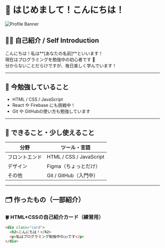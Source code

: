# 👋 はじめまして！こんにちは！

![Profile Banner](https://img.shields.io/badge/Welcome-My%20GitHub%20Profile-blueviolet?style=flat-square&logo=github)

## 🧑‍💻 自己紹介 / Self Introduction

こんにちは！私は**[あなたの名前]**といいます！  
現在はプログラミングを勉強中の初心者です 🐣  
分からないことだらけですが、毎日楽しく学んでいます！

---

## 🌱 今勉強していること
- HTML / CSS / JavaScript
- React や Firebase にも挑戦中！
- Git や GitHubの使い方も勉強しています

---

## 🔧 できること・少し使えること
| 分野 | ツール・言語 |
|------|---------------|
| フロントエンド | HTML / CSS / JavaScript |
| デザイン | Figma（ちょっとだけ） |
| その他 | Git / GitHub（入門中） |

---

## 🗂 作ったもの（一部紹介）
### 🍀 HTML+CSSの自己紹介カード（練習用）
```html
<div class="card">
  <h2>こんにちは！</h2>
  <p>私はプログラミング勉強中の○○です</p>
</div>
